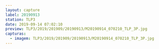 ```yaml
---
layout: capture
label: 20190913
station: TLP3
date: 2019-09-14 07:02:10
preview: TLP3/2019/201909/20190913/M20190914_070210_TLP_3P.jpg
capturas:
  - imagem: TLP3/2019/201909/20190913/M20190914_070210_TLP_3P.jpg
---
```


